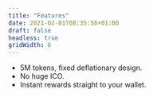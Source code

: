 ```yaml
---
title: "Features"
date: 2021-02-01T08:35:58+01:00
draft: false
headless: true
gridWidth: 6
---
```


- <i class="fas fa-coins"></i> 5M tokens, fixed deflationary design.
- <i class="fas fa-times-circle"></i> No huge ICO.
- <i class="fas fa-tachometer-alt"></i> Instant rewards straight to your wallet.
